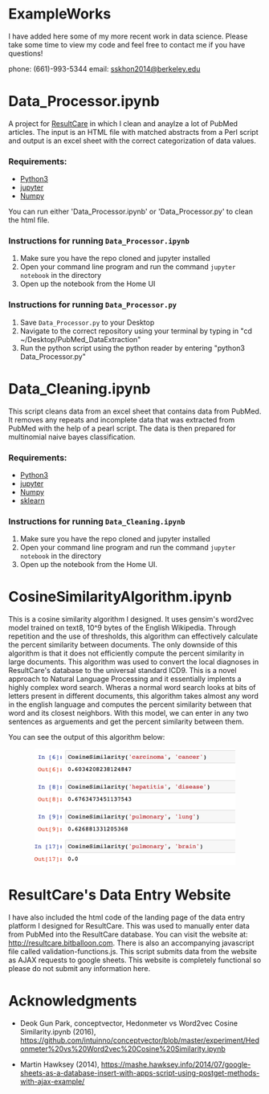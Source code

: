 # ExampleWorks
I have added here some of my more recent work in data science. Please take some time to view my code and feel free to contact me if you have questions!

phone: (661)-993-5344
email: sskhon2014@berkeley.edu


# Data_Processor.ipynb
A project for [ResultCare](https://www.resultcare.com/) in which I clean and anaylze a lot of PubMed articles. The input is an HTML file with matched abstracts from a Perl script and output is an excel sheet with the correct categorization of data values.



### Requirements:
* [Python3](https://www.python.org/downloads/)
* [jupyter](http://jupyter.org/install.html)
* [Numpy](https://scipy.org/install.html)


You can run either 'Data_Processor.ipynb' or 'Data_Processor.py' to clean the html file. 

### Instructions for running `Data_Processor.ipynb`
1. Make sure you have the repo cloned and jupyter installed
2. Open your command line program and run the command `jupyter notebook` in the directory
3. Open up the notebook from the Home UI


### Instructions for running `Data_Processor.py`
1. Save  `Data_Processor.py` to your Desktop
2. Navigate to the correct repository using your terminal by typing in "cd ~/Desktop/PubMed_DataExtraction"
3. Run the python script using the python reader by entering "python3 Data_Processor.py"

# Data_Cleaning.ipynb
This script cleans data from an excel sheet that contains data from PubMed. It removes any repeats and incomplete data that was extracted from PubMed with the help of a pearl script. The data is then prepared for multinomial naive bayes classification. 

### Requirements:
* [Python3](https://www.python.org/downloads/)
* [jupyter](http://jupyter.org/install.html)
* [Numpy](https://scipy.org/install.html)
* [sklearn](http://scikit-learn.org/stable/install.html)


### Instructions for running `Data_Cleaning.ipynb`
1. Make sure you have the repo cloned and jupyter installed
2. Open your command line program and run the command `jupyter notebook` in the directory
3. Open up the notebook from the Home UI.

# CosineSimilarityAlgorithm.ipynb
This is a cosine similarity algorithm I designed. It uses gensim's word2vec model trained on text8, 10^9 bytes of the English Wikipedia. Through repetition and the use of thresholds, this algorithm can effectively calculate the percent similarity between documents. The only downside of this algorithm is that it does not efficiently compute the percent similarity in large documents. This algorithm was used to convert the local diagnoses in ResultCare's database to the universal standard ICD9. This is a novel approach to Natural Language Processing and it essentially implents a highly complex word search. Wheras a normal word search looks at bits of letters present in different documents, this algorithm takes almost any word in the english language and computes the percent similarity between that word and its closest neighbors. With this model, we can enter in any two sentences as arguements and get the percent similarity between them. 

You can see the output of this algorithm below:

<p align="center">
  <img src="screenshot.png" width="400"/>
  </p>
  
# ResultCare's Data Entry Website 
I have also included the html code of the landing page of the data entry platform I designed for ResultCare. This was used to manually enter data from PubMed into the ResultCare database. You can visit the website at: http://resultcare.bitballoon.com.
There is also an accompanying javascript file called validation-functions.js. This script submits data from the website as AJAX requests to google sheets. This website is completely functional so please do not submit any information here. 



# Acknowledgments
- Deok Gun Park, conceptvector, Hedonmeter vs Word2vec Cosine Similarity.ipynb (2016), https://github.com/intuinno/conceptvector/blob/master/experiment/Hedonmeter%20vs%20Word2vec%20Cosine%20Similarity.ipynb

- Martin Hawksey (2014), https://mashe.hawksey.info/2014/07/google-sheets-as-a-database-insert-with-apps-script-using-postget-methods-with-ajax-example/
